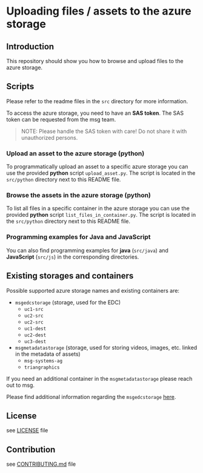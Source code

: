 Uploading files / assets to the azure storage
====

## Introduction
This repository should show you how to browse and upload files to the azure storage. 

## Scripts

Please refer to the readme files in the `src` directory for more information.

To access the azure storage, you need to have an **SAS token**. The SAS token can be requested from the msg team.
> NOTE: Please handle the SAS token with care! Do not share it with unauthorized persons.

### Upload an asset to the azure storage (python)
To programmatically upload an asset to a specific azure storage you can use the provided **python** script `upload_asset.py`. The script is located in the `src/python` directory next to this README file.

### Browse the assets in the azure storage (python)
To list all files in a specific container in the azure storage you can use the provided **python** script `list_files_in_container.py`. The script is located in the `src/python` directory next to this README file.

### Programming examples for Java and JavaScript
You can also find programming examples for **java** (`src/java`) and **JavaScript** (`src/js`) in the corresponding directories.

## Existing storages and containers
Possible supported azure storage names and existing containers are:
- `msgedcstorage` (storage, used for the EDC)
  - `uc1-src`
  - `uc2-src`
  - `uc2-src`
  - `uc1-dest`
  - `uc2-dest`
  - `uc3-dest`
- `msgmetadatastorage` (storage, used for storing videos, images, etc. linked in the metadata of assets)
  - `msg-systems-ag`
  - `triangraphics`

If you need an additional container in the `msgmetadatastorage` please reach out to msg.

Please find additional information regarding the `msgedcstorage` [here](https://github.com/GAIA-X4PLC-AAD/edc-blockchain-broker/blob/fix/issue53/README_AssetRegistration_Transfer.md).

## License
see [LICENSE](LICENSE) file

## Contribution
see [CONTRIBUTING.md](CONTRIBUTING.md) file


